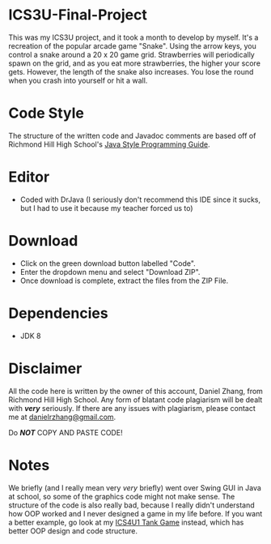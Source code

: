# ICS3U-Final-Project

This was my ICS3U project, and it took a month to develop by myself. It's a recreation of the popular arcade game "Snake". Using the arrow keys, you control a snake around a 20 x 20 game grid. Strawberries will periodically spawn on the grid, and as you eat more strawberries, the higher your score gets. However, the length of the snake also increases. You lose the round when you crash into yourself or hit a wall.

# Code Style
The structure of the written code and Javadoc comments are based off of Richmond Hill High School's [Java Style Programming Guide](https://github.com/danielrzhang/ICS4U1-Computer-Science/blob/main/RHHS%20Java%20Style%20Guide.pdf).

# Editor
 - Coded with DrJava (I seriously don't recommend this IDE since it sucks, but I had to use it because my teacher forced us to)
 
# Download
 - Click on the green download button labelled "Code".
 - Enter the dropdown menu and select "Download ZIP".
 - Once download is complete, extract the files from the ZIP File.

# Dependencies
 - JDK 8
 
# Disclaimer

All the code here is written by the owner of this account, Daniel Zhang, from Richmond Hill High School. Any form of blatant code plagiarism will be dealt with **_very_** seriously. If there are any issues with plagiarism, please contact me at danielrzhang@gmail.com.

Do **_NOT_** COPY AND PASTE CODE!

# Notes
We briefly (and I really mean very *very* briefly) went over Swing GUI in Java at school, so some of the graphics code might not make sense. The structure of the code is also really bad, because I really didn't understand how OOP worked and I never designed a game in my life before. If you want a better example, go look at my [ICS4U1 Tank Game](https://github.com/danielrzhang/ICS4U1-Final-Project) instead, which has better OOP design and code structure.
